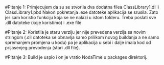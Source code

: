 #Pitanje 1:
Primjecujem da su se stvorila dva dodatna filea ClassLibrary1.dll i ClassLibrary1.pbd
Nakon pokretanja .exe datoteke aplikacija se srusila. Zato jer sam koristio funkciju koja se ne nalazi u istom folderu.  Treba poslati sve .dll datoteke (koje koristimo) i .exe file.

#Pitanje 2:
Koristila je staru verziju jer nije prevedena verzija sa novim stringom (.dll datoteka se obnavlja samo prilikom novog buildanja a ne samo spremanjem promjena u kodu) pa je aplikacija u sebi i dalje imala kod od prijasenjeg prevodenja (stari .dll file).

#Pitanje 3:
Build je uspio i on je vratio NodaTime u packages direktorij.
